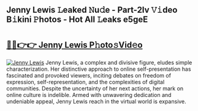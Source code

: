 ## Jenny Lewis 𝙻eaked 𝙽u𝚍e - Part-2Iv 𝚅𝚒deo B𝚒kini 𝙿hotos - Hot All 𝙻eaks e5geE

# <h2><a href="http://ld0dqd.urlbe.top/?page=Jenny+Lewis">🔗🔗👉👉 Jenny Lewis P𝚑oto𝚜Vid𝚎o</a></h2>

[![Jenny Lewis](https://i.imgur.com/eBuTRDB.gif)](http://ld0dqd.urlbe.top/?page=Jenny+Lewis)
Jenny Lewis, a complex and divisive figure, eludes simple characterization. Her distinctive approach to online self-presentation has fascinated and provoked viewers, inciting debates on freedom of expression, self-representation, and the complexities of digital communities. Despite the uncertainty of her next actions, her mark on online culture is indelible. Armed with unwavering dedication and undeniable appeal, Jenny Lewis reach in the virtual world is expansive.
